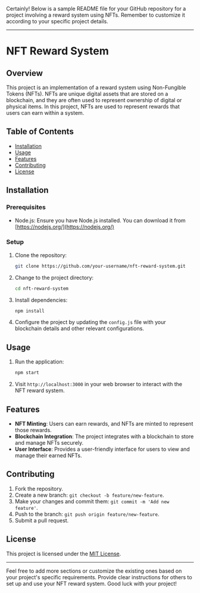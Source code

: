 Certainly! Below is a sample README file for your GitHub repository for a project involving a reward system using NFTs. Remember to customize it according to your specific project details.

---

# NFT Reward System

## Overview

This project is an implementation of a reward system using Non-Fungible Tokens (NFTs). NFTs are unique digital assets that are stored on a blockchain, and they are often used to represent ownership of digital or physical items. In this project, NFTs are used to represent rewards that users can earn within a system.

## Table of Contents

- [Installation](#installation)
- [Usage](#usage)
- [Features](#features)
- [Contributing](#contributing)
- [License](#license)

## Installation

### Prerequisites

- Node.js: Ensure you have Node.js installed. You can download it from [https://nodejs.org/](https://nodejs.org/)

### Setup

1. Clone the repository:

   ```bash
   git clone https://github.com/your-username/nft-reward-system.git
   ```

2. Change to the project directory:

   ```bash
   cd nft-reward-system
   ```

3. Install dependencies:

   ```bash
   npm install
   ```

4. Configure the project by updating the `config.js` file with your blockchain details and other relevant configurations.

## Usage

1. Run the application:

   ```bash
   npm start
   ```

2. Visit `http://localhost:3000` in your web browser to interact with the NFT reward system.

## Features

- **NFT Minting**: Users can earn rewards, and NFTs are minted to represent those rewards.
- **Blockchain Integration**: The project integrates with a blockchain to store and manage NFTs securely.
- **User Interface**: Provides a user-friendly interface for users to view and manage their earned NFTs.

## Contributing

1. Fork the repository.
2. Create a new branch: `git checkout -b feature/new-feature`.
3. Make your changes and commit them: `git commit -m 'Add new feature'`.
4. Push to the branch: `git push origin feature/new-feature`.
5. Submit a pull request.

## License

This project is licensed under the [MIT License](LICENSE).

---

Feel free to add more sections or customize the existing ones based on your project's specific requirements. Provide clear instructions for others to set up and use your NFT reward system. Good luck with your project!
